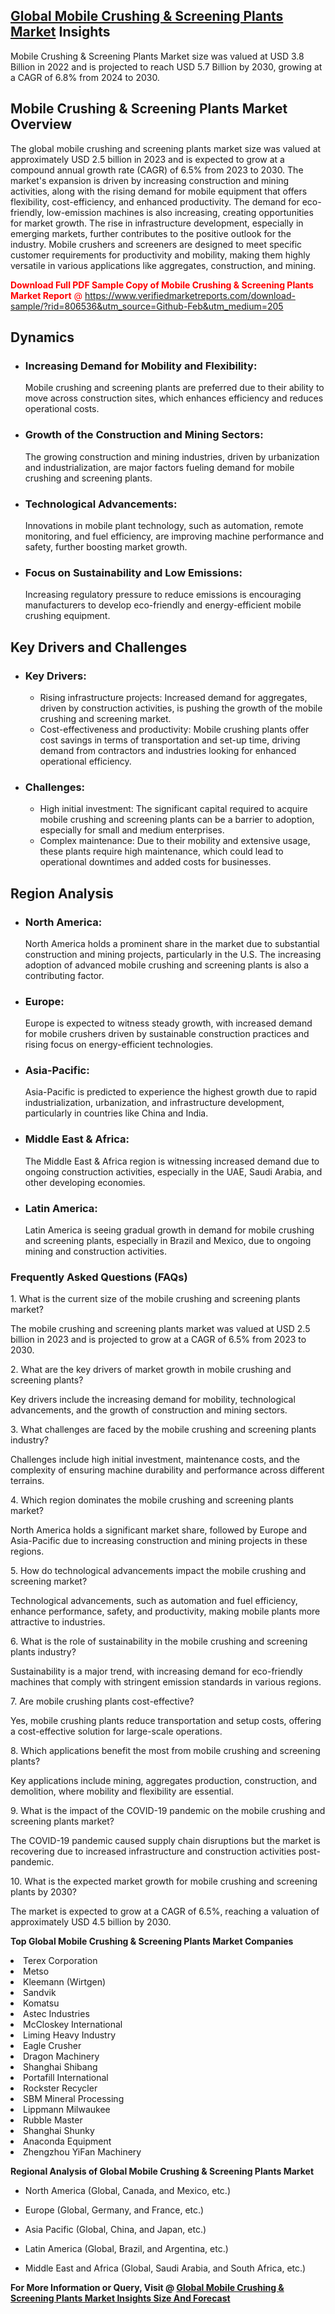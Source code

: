 <h2><a href="https://www.verifiedmarketreports.com/download-sample/?rid=806536&amp;utm_source=Github&amp;utm_medium=205" target="_blank">Global Mobile Crushing & Screening Plants Market</a> Insights</h2><p>Mobile Crushing & Screening Plants Market size was valued at USD 3.8 Billion in 2022 and is projected to reach USD 5.7 Billion by 2030, growing at a CAGR of 6.8% from 2024 to 2030.</p><p> <h2>Mobile Crushing & Screening Plants Market Overview</h2> <p>The global mobile crushing and screening plants market size was valued at approximately USD 2.5 billion in 2023 and is expected to grow at a compound annual growth rate (CAGR) of 6.5% from 2023 to 2030. The market's expansion is driven by increasing construction and mining activities, along with the rising demand for mobile equipment that offers flexibility, cost-efficiency, and enhanced productivity. The demand for eco-friendly, low-emission machines is also increasing, creating opportunities for market growth. The rise in infrastructure development, especially in emerging markets, further contributes to the positive outlook for the industry. Mobile crushers and screeners are designed to meet specific customer requirements for productivity and mobility, making them highly versatile in various applications like aggregates, construction, and mining. <p><span class=""><span style="color: #ff0000;"><strong>Download Full PDF Sample Copy of Mobile Crushing & Screening Plants Market Report</strong> @ </span><a href="https://www.verifiedmarketreports.com/download-sample/?rid=806536&amp;utm_source=Github-Feb&amp;utm_medium=205" target="_blank">https://www.verifiedmarketreports.com/download-sample/?rid=806536&amp;utm_source=Github-Feb&amp;utm_medium=205</a></span></p></p> <h2>Dynamics</h2> <ul> <li><h3>Increasing Demand for Mobility and Flexibility:</h3> Mobile crushing and screening plants are preferred due to their ability to move across construction sites, which enhances efficiency and reduces operational costs.</li> <li><h3>Growth of the Construction and Mining Sectors:</h3> The growing construction and mining industries, driven by urbanization and industrialization, are major factors fueling demand for mobile crushing and screening plants.</li> <li><h3>Technological Advancements:</h3> Innovations in mobile plant technology, such as automation, remote monitoring, and fuel efficiency, are improving machine performance and safety, further boosting market growth.</li> <li><h3>Focus on Sustainability and Low Emissions:</h3> Increasing regulatory pressure to reduce emissions is encouraging manufacturers to develop eco-friendly and energy-efficient mobile crushing equipment.</li> </ul> <h2>Key Drivers and Challenges</h2> <ul> <li><h3>Key Drivers:</h3> <ul> <li>Rising infrastructure projects: Increased demand for aggregates, driven by construction activities, is pushing the growth of the mobile crushing and screening market.</li> <li>Cost-effectiveness and productivity: Mobile crushing plants offer cost savings in terms of transportation and set-up time, driving demand from contractors and industries looking for enhanced operational efficiency.</li> </ul> </li> <li><h3>Challenges:</h3> <ul> <li>High initial investment: The significant capital required to acquire mobile crushing and screening plants can be a barrier to adoption, especially for small and medium enterprises.</li> <li>Complex maintenance: Due to their mobility and extensive usage, these plants require high maintenance, which could lead to operational downtimes and added costs for businesses.</li> </ul> </li> </ul> <h2>Region Analysis</h2> <ul> <li><h3>North America:</h3> North America holds a prominent share in the market due to substantial construction and mining projects, particularly in the U.S. The increasing adoption of advanced mobile crushing and screening plants is also a contributing factor.</li> <li><h3>Europe:</h3> Europe is expected to witness steady growth, with increased demand for mobile crushers driven by sustainable construction practices and rising focus on energy-efficient technologies.</li> <li><h3>Asia-Pacific:</h3> Asia-Pacific is predicted to experience the highest growth due to rapid industrialization, urbanization, and infrastructure development, particularly in countries like China and India.</li> <li><h3>Middle East & Africa:</h3> The Middle East & Africa region is witnessing increased demand due to ongoing construction activities, especially in the UAE, Saudi Arabia, and other developing economies.</li> <li><h3>Latin America:</h3> Latin America is seeing gradual growth in demand for mobile crushing and screening plants, especially in Brazil and Mexico, due to ongoing mining and construction activities.</li> </ul> <h3>Frequently Asked Questions (FAQs)</h3> <p>1. What is the current size of the mobile crushing and screening plants market?</p> <p>The mobile crushing and screening plants market was valued at USD 2.5 billion in 2023 and is projected to grow at a CAGR of 6.5% from 2023 to 2030.</p> <p>2. What are the key drivers of market growth in mobile crushing and screening plants?</p> <p>Key drivers include the increasing demand for mobility, technological advancements, and the growth of construction and mining sectors.</p> <p>3. What challenges are faced by the mobile crushing and screening plants industry?</p> <p>Challenges include high initial investment, maintenance costs, and the complexity of ensuring machine durability and performance across different terrains.</p> <p>4. Which region dominates the mobile crushing and screening plants market?</p> <p>North America holds a significant market share, followed by Europe and Asia-Pacific due to increasing construction and mining projects in these regions.</p> <p>5. How do technological advancements impact the mobile crushing and screening market?</p> <p>Technological advancements, such as automation and fuel efficiency, enhance performance, safety, and productivity, making mobile plants more attractive to industries.</p> <p>6. What is the role of sustainability in the mobile crushing and screening plants industry?</p> <p>Sustainability is a major trend, with increasing demand for eco-friendly machines that comply with stringent emission standards in various regions.</p> <p>7. Are mobile crushing plants cost-effective?</p> <p>Yes, mobile crushing plants reduce transportation and setup costs, offering a cost-effective solution for large-scale operations.</p> <p>8. Which applications benefit the most from mobile crushing and screening plants?</p> <p>Key applications include mining, aggregates production, construction, and demolition, where mobility and flexibility are essential.</p> <p>9. What is the impact of the COVID-19 pandemic on the mobile crushing and screening plants market?</p> <p>The COVID-19 pandemic caused supply chain disruptions but the market is recovering due to increased infrastructure and construction activities post-pandemic.</p> <p>10. What is the expected market growth for mobile crushing and screening plants by 2030?</p> <p>The market is expected to grow at a CAGR of 6.5%, reaching a valuation of approximately USD 4.5 billion by 2030.</p> </p><p><strong>Top Global Mobile Crushing & Screening Plants Market Companies</strong></p><div data-test-id=""><p><li>Terex Corporation</li><li> Metso</li><li> Kleemann (Wirtgen)</li><li> Sandvik</li><li> Komatsu</li><li> Astec Industries</li><li> McCloskey International</li><li> Liming Heavy Industry</li><li> Eagle Crusher</li><li> Dragon Machinery</li><li> Shanghai Shibang</li><li> Portafill International</li><li> Rockster Recycler</li><li> SBM Mineral Processing</li><li> Lippmann Milwaukee</li><li> Rubble Master</li><li> Shanghai Shunky</li><li> Anaconda Equipment</li><li> Zhengzhou YiFan Machinery</li></p><div><strong>Regional Analysis of&nbsp;Global Mobile Crushing & Screening Plants Market</strong></div><ul><li dir="ltr"><p dir="ltr">North America&nbsp;(Global, Canada, and Mexico, etc.)</p></li><li dir="ltr"><p dir="ltr">Europe (Global, Germany, and France, etc.)</p></li><li dir="ltr"><p dir="ltr">Asia Pacific&nbsp;(Global, China, and Japan, etc.)</p></li><li dir="ltr"><p dir="ltr">Latin America&nbsp;(Global, Brazil, and Argentina, etc.)</p></li><li dir="ltr">Middle East and Africa&nbsp;(Global, Saudi Arabia, and South Africa, etc.)</li></ul><p><strong>For More Information or Query, Visit @&nbsp;</strong><strong><a href="https://www.verifiedmarketreports.com/product/mobile-crushing-and-screening-plants-market/?utm_source=Github&amp;utm_medium=205" target="_blank">Global Mobile Crushing & Screening Plants Market Insights Size And Forecast</a></strong></p></div>
